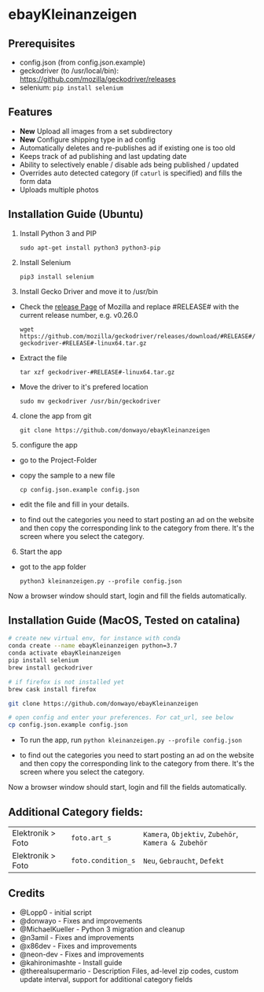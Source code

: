 # ebayKleinanzeigen

## Prerequisites

* config.json (from config.json.example)
* geckodriver (to /usr/local/bin): https://github.com/mozilla/geckodriver/releases
* selenium: ```pip install selenium```

## Features

- **New** Upload all images from a set subdirectory
- **New** Configure shipping type in ad config
- Automatically deletes and re-publishes ad if existing one is too old
- Keeps track of ad publishing and last updating date
- Ability to selectively enable / disable ads being published / updated
- Overrides auto detected category (if `caturl` is specified) and fills the form data
- Uploads multiple photos

## Installation Guide (Ubuntu)

1. Install Python 3 and PIP

    `sudo apt-get install python3 python3-pip`

2. Install Selenium

    `pip3 install selenium`

3. Install Gecko Driver and move it to /usr/bin

- Check the [release Page](https://github.com/mozilla/geckodriver/releases) of Mozilla and replace #RELEASE# with the current release number, e.g. v0.26.0

    `wget https://github.com/mozilla/geckodriver/releases/download/#RELEASE#/geckodriver-#RELEASE#-linux64.tar.gz`

- Extract the file

    `tar xzf geckodriver-#RELEASE#-linux64.tar.gz`

- Move the driver to it's prefered location

    `sudo mv geckodriver /usr/bin/geckodriver `

4. clone the app from git

    `git clone https://github.com/donwayo/ebayKleinanzeigen`

5. configure the app

- go to the Project-Folder

- copy the sample to a new file

   `cp config.json.example config.json`

- edit the file and fill in your details. 

- to find out the categories you need to start posting an ad on the website and then copy the corresponding link to the category from there. It's the screen where you select the category. 

6. Start the app

- got to the app folder

    `python3 kleinanzeigen.py --profile config.json`

Now a browser window should start, login and fill the fields automatically. 



## Installation Guide (MacOS, Tested on catalina)

```bash
# create new virtual env, for instance with conda
conda create --name ebayKleinanzeigen python=3.7
conda activate ebayKleinanzeigen
pip install selenium
brew install geckodriver

# if firefox is not installed yet
brew cask install firefox

git clone https://github.com/donwayo/ebayKleinanzeigen

# open config and enter your preferences. For cat_url, see below
cp config.json.example config.json
```

- To run the app, run `python kleinanzeigen.py --profile config.json`

- to find out the categories you need to start posting an ad on the website and then copy the corresponding link to the category from there. It's the screen where you select the category. 


Now a browser window should start, login and fill the fields automatically. 

## Additional Category fields:

|   |   | |
|---|---| ---|
| Elektronik > Foto  | `foto.art_s`         | `Kamera`, `Objektiv`, `Zubehör`, `Kamera & Zubehör` |
| Elektronik > Foto  | `foto.condition_s`   | `Neu`, `Gebraucht`, `Defekt`          |




## Credits
- @Lopp0 - initial script
- @donwayo - Fixes and improvements
- @MichaelKueller - Python 3 migration and cleanup
- @n3amil - Fixes and improvements
- @x86dev - Fixes and improvements
- @neon-dev - Fixes and improvements
- @kahironimashte - Install guide
- @therealsupermario - Description Files, ad-level zip codes, custom update interval, support for additional category fields
